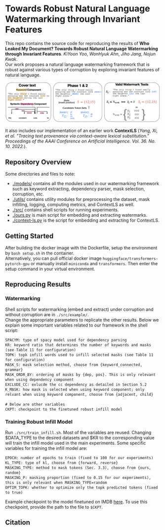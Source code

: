 # Towards Robust Natural Language Watermarking through Invariant Features
This repo contains the source code for reproducing the results of 
**Who Leaked My Document? Towards Robust Natural Language Watermarking through Invariant Features**. 
*KiYoon Yoo*, *WonHyuk Ahn*, *Jiho Jang*, *Nojun Kwak*. <br />
Our work proposes a natural language watermarking framework that is robust against various types of corruption by 
exploring invariant features of natural language. 

![Figure1](visualization/fig/fig1.png)

It also includes our implementation of an earlier work **ContextLS** 
(*Yang, Xi, et al. "Tracing text provenance via context-aware lexical substitution." 
Proceedings of the AAAI Conference on Artificial Intelligence. Vol. 36. No. 10. 2022.*).

## Repository Overview
Some directories and files to note: 
- [./models/](models) contains all the modules used in our watermarking framework such as 
keyword extracting, dependency parser, mask selection, corruption, etc.
- [./utils/](utils) contains utility modules for preprocessing the dataset, mask infilling, 
logging, computing metrics, and ContextLS as well. 
- [./src/](src) contains shell scripts for running experiments.
- [./ours.py](ours.py) is main script for embedding and extracting watermarks. 
- [./context-ls.py](context-ls.py) is the script for embedding and extracting for ContextLS.


## Getting Started 
After building the docker image with the Dockerfile, setup the environment by 
`bash setup.sh` in the container. <br>
Alternatively, you can pull official docker image `huggingface/transformers-pytorch-gpu` or 
manually install `miniconda` and `transformers`. 
Then enter the setup command in your virtual environment.   

## Reproducing Results
### Watermarking
Shell scripts for watermarking (embed and extract) under corruption and without corruption 
are in `./src/example/`.<br />
Change the appropriate parameters to replicate the other results. 
Below we explain some important variables related to our framework in the shell script: <br>
```
SPACYM: type of spacy model used for dependency parsing
KR: keyword ratio that determines the number of keywords and masks (see Table 11 for configuration)
TOPK: topk infill words used to infill selected masks (see Table 11 for configuration)
MASK_S: mask selection method, choose from {keyword_connected, grammar}
MASK_ORDR_BY: ordering of masks by {dep, pos}. This is only relevant when using dependency component
EXCLUDE_CC: exlucde the cc dependency as detailed in Section 5.2
K_MASK: how mask is selected when using keyword component; only relvant when using keyword component, choose from {adjacent, child} 

# Below are other variables
CKPT: checkpoint to the finetuned robust infill model 
```
### Training Robust Infill Model 
Run `./src/train_infill.sh`. Most of the variables are reused. Changing $DATA_TYPE to the desired datasets
and $KR to the corresponding value will train the infill model used in the main experiments.
Some specific variables for training the infill model are:
```
EPOCH: number of epochs to train (fixed to 100 for our experiments)
KL_TYPE: type of kl, choose from {forward, reverse}
MASKING_TYPE: method to mask tokens (Sec. 3.3), choose from {ours, random}
MASKING_P: masking proportion (fixed to 0.15 for our experiments), this is only relevant when MASKING_TYPE=random
OPTIM_TOPK: whether to optimize only the topk predicted tokens (fixed to true) 
```

Example checkpoint to the model finetuned on IMDB [here](https://drive.google.com/file/d/1Tibqqm5QnkDAM6mPqcqKiqfN1K3k5fpE/view?usp=share_link).
To use this checkpoint, provide the path to the file to `$CKPT`.

## Citation 
```


```
